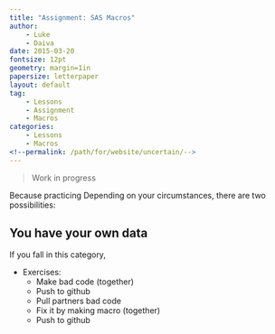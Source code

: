 ```yaml
---
title: "Assignment: SAS Macros"
author:
    - Luke
    - Daiva
date: 2015-03-20
fontsize: 12pt
geometry: margin=1in
papersize: letterpaper
layout: default
tag:
    - Lessons
    - Assignment
    - Macros
categories:
    - Lessons
    - Macros
<!--permalink: /path/for/website/uncertain/-->
---
```


> Work in progress

Because practicing Depending on your circumstances, there are two possibilities:

## You have your own data ##

If you fall in this category, 


* Exercises:
    * Make bad code (together)
    * Push to github
    * Pull partners bad code
    * Fix it by making macro (together)
    * Push to github
